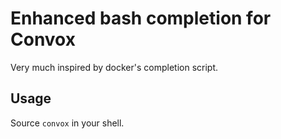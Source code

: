 # Enhanced bash completion for Convox

Very much inspired by docker's completion script.

## Usage

Source `convox` in your shell.
